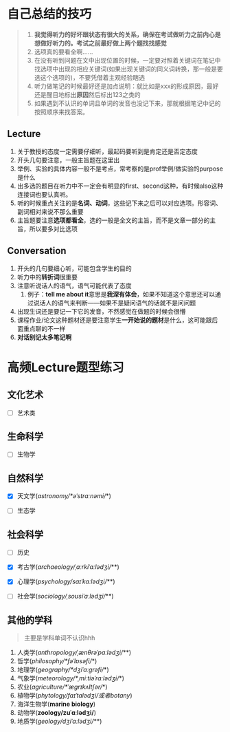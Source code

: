 # 自己总结的技巧

> 1. **我觉得听力的好坏跟状态有很大的关系，确保在考试做听力之前内心是想做好听力的。考试之前最好做上两个题找找感觉**
> 2. 选项真的要看全啊……
> 3. 在没有听到问题在文中出现位置的时候，一定要对照着关键词在笔记中找选项中出现的相应关键词(如果出现关键词的同义词转换，那一般是要选这个选项的)，不要凭借着主观经验瞎选
> 4. 听力做笔记的时候最好还是加点说明：就比如是xxx的形成原因，最好还是醒目地标出**原因**然后标出123之类的
> 5. 如果遇到不认识的单词且单词的发音也没记下来，那就根据笔记中记的按照顺序来找答案。

## Lecture

1. 关于教授的态度一定需要仔细听，最起码要听到是肯定还是否定态度
2. 开头几句要注意，一般主旨题在这里出
3. 举例、实验的具体内容一般不是考点，常考察的是prof举例/做实验的purpose是什么
4. 出多选的题目在听力中不一定会有明显的first、second这种，有时候also这种连接词也要认真听。
5. 听的时候重点关注的是**名词、动词**，这些记下来之后可以对应选项。形容词、副词相对来说不那么重要
6. 主旨题要注意**选项都看全**，选的一般是全文的主旨，而不是文章一部分的主旨，所以要多对比选项

## Conversation

1. 开头的几句要细心听，可能包含学生的目的
2. 听力中的**转折词**很重要
3. 注意听说话人的语气，语气可能代表了态度
   1. 例子：**tell me about it**意思是**我深有体会**，如果不知道这个意思还可以通过说话人的语气来判断——如果不是疑问语气的话就不是问问题
4. 出现生词还是要记一下它的发音，不然感觉在做题的时候会很懵
5. 课程作业/论文这种题材还是要注意学生**一开始说的题材**是什么，这可能跟后面重点聊的不一样
6. **对话别记太多笔记啊**

# 高频Lecture题型练习

## 文化艺术

- [ ] 艺术类

## 生命科学

- [ ] 生物学

## 自然科学

- [x] 天文学(**astronomy*/*əˈstrɑːnəmi/**)

- [ ] 生态学

## 社会科学

- [ ] 历史

- [x] 考古学(**archaeology*/*ˌɑːrkiˈɑːlədʒi*/***)

- [x] 心理学(**psychology*/*saɪˈkɑːlədʒi*/***)

- [ ] 社会学(**sociology*/*ˌsoʊsiˈɑːlədʒi*/***)

## 其他的学科

> 主要是学科单词不认识hhh

1. 人类学(**anthropology*/*ˌænθrəˈpɑːlədʒi*/***)
2. 哲学(**philosophy*/*fəˈlɒsəfi/**)
3. 地理学(**geography*/*dʒiˈɑːɡrəfi/**)
4. 气象学(**meteorology*/*ˌmiːtiəˈrɑːlədʒi/**)
5. 农业(**agriculture*/*ˈæɡrɪkʌltʃər/**)
6. 植物学(**phytology*/*faɪˈtɑlədʒi/或者botany**)
7. 海洋生物学(**marine biology**)
8. 动物学(**zoology/zuˈɑːlədʒi/**)
9. 地质学(**geology*/*dʒiˈɑːlədʒi*/***)